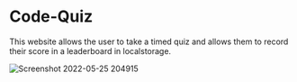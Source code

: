 # Code-Quiz

This website allows the user to take a timed quiz and allows them to record their score in a leaderboard in localstorage. 

![Screenshot 2022-05-25 204915](https://user-images.githubusercontent.com/79770445/170392681-5c8593f8-ff5c-4045-b3d0-7cfe26a19223.jpg)
